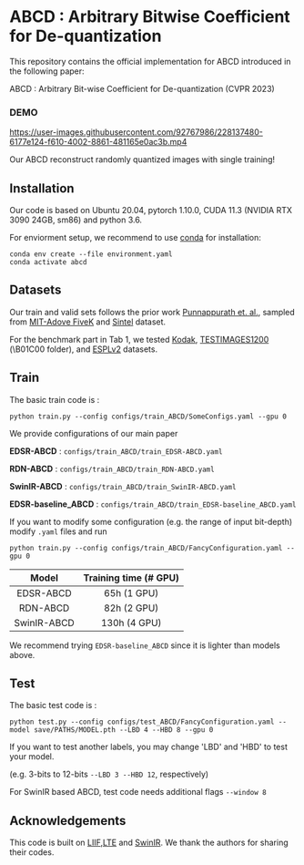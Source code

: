 # ABCD : Arbitrary Bitwise Coefficient for De-quantization
This repository contains the official implementation for ABCD introduced in the following paper:

ABCD : Arbitrary Bit-wise Coefficient for De-quantization (CVPR 2023)

### DEMO 
https://user-images.githubusercontent.com/92767986/228137480-6177e124-f610-4002-8861-481165e0ac3b.mp4

Our ABCD reconstruct randomly quantized images with single training!

## Installation
Our code is based on Ubuntu 20.04, pytorch 1.10.0, CUDA 11.3 (NVIDIA RTX 3090 24GB, sm86) and python 3.6.

For enviorment setup, we recommend to use [conda](https://www.anaconda.com/distribution/) for installation:

```
conda env create --file environment.yaml
conda activate abcd
```
## Datasets

Our train and valid sets follows the prior work [Punnappurath et. al.](https://github.com/abhijithpunnappurath/a-little-bit-more/tree/master/download_data_and_test), sampled from [MIT-Adove FiveK](https://data.csail.mit.edu/graphics/fivek/) and [Sintel](https://media.xiph.org/sintel/sintel-1k-png16/) dataset. 

For the benchmark part in Tab 1, we tested [Kodak](https://r0k.us/graphics/kodak/), [TESTIMAGES1200](https://testimages.org/) (\B01C00 folder), and [ESPLv2](http://signal.ece.utexas.edu/~bevans/synthetic/) datasets.


## Train
The basic train code is : 
```
python train.py --config configs/train_ABCD/SomeConfigs.yaml --gpu 0
```
We provide configurations of our main paper

**EDSR-ABCD** : `configs/train_ABCD/train_EDSR-ABCD.yaml`

**RDN-ABCD** : `configs/train_ABCD/train_RDN-ABCD.yaml` 

**SwinIR-ABCD** : `configs/train_ABCD/train_SwinIR-ABCD.yaml`

**EDSR-baseline_ABCD** : `configs/train_ABCD/train_EDSR-baseline_ABCD.yaml`

If you want to modify some configuration (e.g. the range of input bit-depth) modify `.yaml` files and run 
```
python train.py --config configs/train_ABCD/FancyConfiguration.yaml --gpu 0
```


Model|Training time (# GPU)
:-:|:-:
EDSR-ABCD|65h (1 GPU)
RDN-ABCD|82h (2 GPU)
SwinIR-ABCD|130h (4 GPU)

We recommend trying ``EDSR-baseline_ABCD`` since it is lighter than models above.


## Test
The basic test code is : 
```
python test.py --config configs/test_ABCD/FancyConfiguration.yaml --model save/PATHS/MODEL.pth --LBD 4 --HBD 8 --gpu 0
```

If you want to test another labels, you may change 'LBD' and 'HBD' to test your model.

(e.g. 3-bits to 12-bits ``--LBD 3 --HBD 12``, respectively)

For SwinIR based ABCD, test code needs additional flags ``--window 8`` 



## Acknowledgements

This code is built on [LIIF](https://github.com/yinboc/liif),[LTE](https://github.com/jaewon-lee-b/lte) and [SwinIR](https://github.com/JingyunLiang/SwinIR). We thank the authors for sharing their codes.
